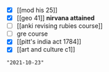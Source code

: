 - [x] [[mod his 25]]
- [x] [[geo 41]] **nirvana attained**
- [ ] [[anki revising rubies course]]
- [ ] gre course
- [x] [[pitt's india act 1784]]
- [x] [[art and culture c1]]

```query 2021-10-16 22:38
"2021-10-23"
```